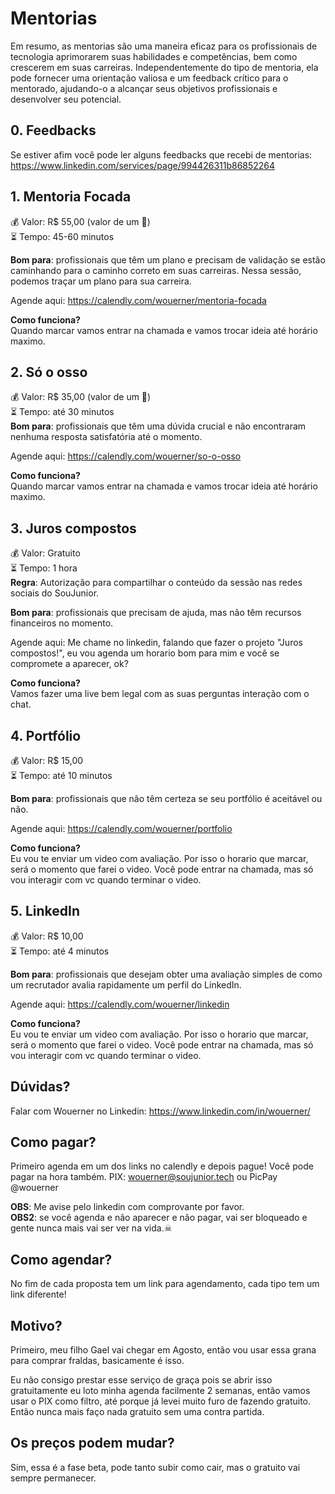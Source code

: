 # Mentorias
Em resumo, as mentorias são uma maneira eficaz para os profissionais de tecnologia aprimorarem suas habilidades e competências, bem como crescerem em suas carreiras.
Independentemente do tipo de mentoria, ela pode fornecer uma orientação valiosa e um feedback crítico para o mentorado, ajudando-o a alcançar seus objetivos profissionais e desenvolver seu potencial.

## 0. Feedbacks
Se estiver afim você pode ler alguns feedbacks que recebi de mentorias: https://www.linkedin.com/services/page/994426311b86852264

## 1. Mentoria Focada
💰 Valor: R$ 55,00 (valor de um 🍔)    
⏳ Tempo: 45-60 minutos    

**Bom para**: profissionais que têm um plano e precisam de validação se estão caminhando para o caminho correto em suas carreiras. Nessa sessão, podemos traçar um plano para sua carreira.

Agende aqui: https://calendly.com/wouerner/mentoria-focada

**Como funciona?**  
Quando marcar vamos entrar na chamada e vamos trocar ideia até horário maximo.

## 2. Só o osso
💰 Valor: R$ 35,00 (valor de um 🌭)    
⏳ Tempo: até 30 minutos    
**Bom para**: profissionais que têm uma dúvida crucial e não encontraram nenhuma resposta satisfatória até o momento.

Agende aqui: https://calendly.com/wouerner/so-o-osso

**Como funciona?**  
Quando marcar vamos entrar na chamada e vamos trocar ideia até horário maximo.

## 3. Juros compostos  
💰 Valor: Gratuito    
⏳ Tempo: 1 hora    
**Regra**: Autorização para compartilhar o conteúdo da sessão nas redes sociais do SouJunior.

**Bom para**: profissionais que precisam de ajuda, mas não têm recursos financeiros no momento.

Agende aqui: Me chame no linkedin, falando que fazer o projeto "Juros compostos!", eu vou agenda um horario bom para mim e você se compromete a aparecer, ok?

**Como funciona?**  
Vamos fazer uma live bem legal com as suas perguntas interação com o chat.

## 4. Portfólio
💰 Valor: R$ 15,00   
⏳ Tempo: até 10 minutos    

**Bom para**: profissionais que não têm certeza se seu portfólio é aceitável ou não.

Agende aqui: https://calendly.com/wouerner/portfolio

**Como funciona?**  
Eu vou te enviar um video com avaliação. Por isso o horario que marcar, será o momento que farei o video. 
Você pode entrar na chamada, mas só vou interagir com vc quando terminar o video.

## 5. LinkedIn
💰 Valor: R$ 10,00  
⏳ Tempo: até 4 minutos    

**Bom para**: profissionais que desejam obter uma avaliação simples de como um recrutador avalia rapidamente um perfil do LinkedIn.

Agende aqui: https://calendly.com/wouerner/linkedin 

**Como funciona?**  
Eu vou te enviar um video com avaliação. Por isso o horario que marcar, será o momento que farei o video. 
Você pode entrar na chamada, mas só vou interagir com vc quando terminar o video.

## Dúvidas?

Falar com Wouerner no Linkedin: https://www.linkedin.com/in/wouerner/

## Como pagar?
Primeiro agenda em um dos links no calendly e depois pague! Você pode pagar na hora também.
PIX: wouerner@soujunior.tech ou PicPay @wouerner   

**OBS**: Me avise pelo linkedin com comprovante por favor.  
**OBS2**: se você agenda e não aparecer e não pagar, vai ser bloqueado e gente nunca mais vai ser ver na vida.☠  

## Como agendar?
No fim de cada proposta tem um link para agendamento, cada tipo tem um link diferente!

## Motivo?

Primeiro, meu filho Gael vai chegar em Agosto, então vou usar essa grana para comprar fraldas, basicamente é isso.   

Eu não consigo prestar esse serviço de graça pois se abrir isso gratuitamente eu loto minha agenda facilmente 2 semanas, então vamos usar o PIX como filtro, até porque já levei muito furo de fazendo gratuito. Então nunca mais faço nada gratuito sem uma contra partida.   


## Os preços podem mudar?
Sim, essa é a fase beta, pode tanto subir como cair, mas o gratuito vai sempre permanecer. 
